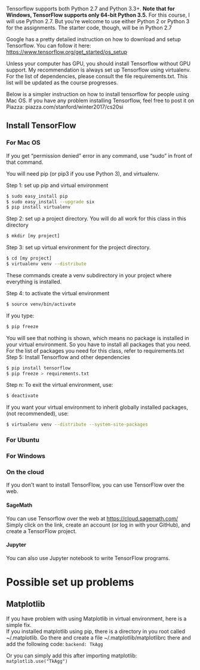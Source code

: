 Tensorflow supports both Python 2.7 and Python 3.3+. <b>Note that for Windows, TensorFlow supports only 64-bit Python 3.5.</b>
For this course, I will use Python 2.7. But you’re welcome to use either Python 2 or Python 3 for the assignments. The starter code, though, will be in Python 2.7

Google has a pretty detailed instruction on how to download and setup Tensorflow. You can follow it here: https://www.tensorflow.org/get_started/os_setup

Unless your computer has GPU, you should install Tensorflow without GPU support. My recommendation is always set up Tensorflow using virtualenv. For the list of dependencies, please consult the file requirements.txt. This list will be updated as the course progresses.

Below is a simpler instruction on how to install tensorflow for people using Mac OS. If you have any problem installing Tensorflow, feel free to post it on Piazza: piazza.com/stanford/winter2017/cs20si

## Install TensorFlow<br>
### For Mac OS

If you get “permission denied” error in any command, use “sudo” in front of that command.

You will need pip (or pip3 if you use Python 3), and virtualenv.

Step 1: set up pip and virtual environment
```bash
$ sudo easy_install pip 
$ sudo easy_install --upgrade six
$ pip install virtualenv
```

Step 2: set up a project directory. You will do all work for this class in this directory
```bash
$ mkdir [my project]
```

Step 3: set up virtual environment for the project directory. 
```bash
$ cd [my project]
$ virtualenv venv --distribute
```
These commands create a venv subdirectory in your project where everything is installed.

Step 4: to activate the virtual environment 
```bash
$ source venv/bin/activate
```

If you type:
```bash
$ pip freeze
```

You will see that nothing is shown, which means no package is installed in your virtual environment. So you have to install all packages that you need. For the list of packages you need for this class, refer to requirements.txt
Step 5: Install Tensorflow and other dependencies
```bash
$ pip install tensorflow
$ pip freeze > requirements.txt
```

Step n: 
To exit the virtual environment, use:
```bash
$ deactivate
```

If you want your virtual environment to inherit globally installed packages, (not recommended), use:
```bash
$ virtualenv venv --distribute --system-site-packages
```
### For Ubuntu


### For Windows


### On the cloud
If you don't want to install TensorFlow, you can use TensorFlow over the web.

#### SageMath
You can use Tensorflow over the web at https://cloud.sagemath.com/
Simply click on the link, create an account (or log in with your GitHub), and create a TensorFlow project.

#### Jupyter
You can also use Jupyter notebook to write TensorFlow programs.

# Possible set up problems
## Matplotlib
If you have problem with using Matplotlib in virtual environment, here is a simple fix. <br>
If you installed matplotlib using pip, there is a directory in you root called ~/.matplotlib.
Go there and create a file ~/.matplotlib/matplotlibrc there and add the following code: ```backend: TkAgg```

Or you can simply add this after importing matplotlib: ```matplotlib.use("TkAgg")```

